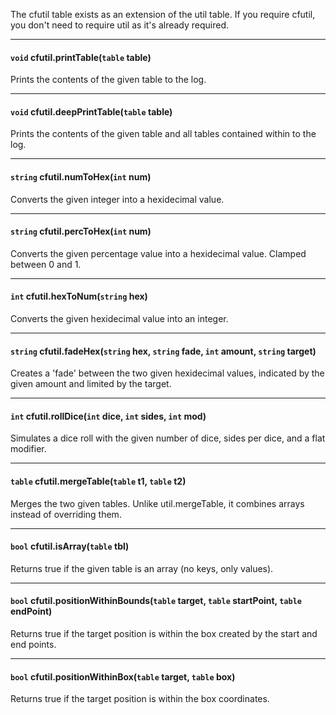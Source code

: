 The cfutil table exists as an extension of the util table. If you require cfutil, you don't need to require util as it's already required.

---

#### `void` cfutil.printTable(`table` table)

Prints the contents of the given table to the log.

---

#### `void` cfutil.deepPrintTable(`table` table)

Prints the contents of the given table and all tables contained within to the log.

---

#### `string` cfutil.numToHex(`int` num)

Converts the given integer into a hexidecimal value.

--- 

#### `string` cfutil.percToHex(`int` num)

Converts the given percentage value into a hexidecimal value. Clamped between 0 and 1.

---

#### `int` cfutil.hexToNum(`string` hex)

Converts the given hexidecimal value into an integer.

---

#### `string` cfutil.fadeHex(`string` hex, `string` fade, `int` amount, `string` target)

Creates a 'fade' between the two given hexidecimal values, indicated by the given amount and limited by the target.

---

#### `int` cfutil.rollDice(`int` dice, `int` sides, `int` mod)

Simulates a dice roll with the given number of dice, sides per dice, and a flat modifier.

----

#### `table` cfutil.mergeTable(`table` t1, `table` t2)

Merges the two given tables. Unlike util.mergeTable, it combines arrays instead of overriding them.

----

#### `bool` cfutil.isArray(`table` tbl)

Returns true if the given table is an array (no keys, only values).

----

#### `bool` cfutil.positionWithinBounds(`table` target, `table` startPoint, `table` endPoint)

Returns true if the target position is within the box created by the start and end points.

----

#### `bool` cfutil.positionWithinBox(`table` target, `table` box)

Returns true if the target position is within the box coordinates.